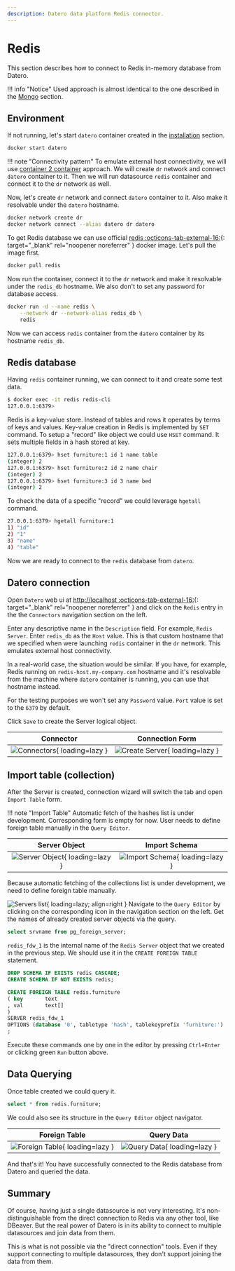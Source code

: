 ```yaml
---
description: Datero data platform Redis connector. 
---
```


# Redis
This section describes how to connect to Redis in-memory database from Datero.

!!! info "Notice"
    Used approach is almost identical to the one described in the [Mongo](./mongo.md) section.

## Environment
If not running, let's start `datero` container created in the [installation](../installation.md#running-the-container) section.
``` sh
docker start datero
```

!!! note "Connectivity pattern"
    To emulate external host connectivity, we will use [container 2 container](./index.md#container-to-container) approach.
    We will create `dr` network and connect `datero` container to it.
    Then we will run datasource `redis` container and connect it to the `dr` network as well.
    
Now, let's create `dr` network and connect `datero` container to it.
Also make it resolvable under the `datero` hostname.
``` sh
docker network create dr
docker network connect --alias datero dr datero
```

To get Redis database we can use official [redis :octicons-tab-external-16:](https://hub.docker.com/_/redis){: target="_blank" rel="noopener noreferrer" } docker image.
Let's pull the image first.
``` sh
docker pull redis
```
Now run the container, connect it to the `dr` network and make it resolvable under the `redis_db` hostname.
We also don't to set any password for database access.
``` sh
docker run -d --name redis \
    --network dr --network-alias redis_db \
    redis
```
Now we can access `redis` container from the `datero` container by its hostname `redis_db`.


## Redis database
Having `redis` container running, we can connect to it and create some test data.
``` sh
$ docker exec -it redis redis-cli 
127.0.0.1:6379> 
```

Redis is a key-value store.
Instead of tables and rows it operates by terms of keys and values.
Key-value creation in Redis is implemented by `SET` command. 
To setup a "record" like object we could use `HSET` command.
It sets multiple fields in a hash stored at key.

``` sh
127.0.0.1:6379> hset furniture:1 id 1 name table
(integer) 2
127.0.0.1:6379> hset furniture:2 id 2 name chair
(integer) 2
127.0.0.1:6379> hset furniture:3 id 3 name bed
(integer) 2
```

To check the data of a specific "record" we could leverage `hgetall` command.
``` sh
27.0.0.1:6379> hgetall furniture:1
1) "id"
2) "1"
3) "name"
4) "table"
```

Now we are ready to connect to the `redis` database from `datero`.


## Datero connection
Open `Datero` web ui at [http://localhost :octicons-tab-external-16:](http://localhost){: target="_blank" rel="noopener noreferrer" } and click on the `Redis` entry in the the `Connectors` navigation section on the left.

Enter any descriptive name in the `Description` field. For example, `Redis Server`.
Enter `redis_db` as the `Host` value.
This is that custom hostname that we specified when were launching `redis` container in the `dr` network.
This emulates external host connectivity.

In a real-world case, the situation would be similar.
If you have, for example, Redis running on `redis-host.my-company.com` hostname and
it's resolvable from the machine where `datero` container is running, you can use that hostname instead.

For the testing purposes we won't set any `Password` value.
`Port` value is set to the `6379` by default.

Click `Save` to create the Server logical object.

Connector|Connection Form
:---:|:---:
![Connectors](../images/connectors/redis/connector.png){ loading=lazy }|![Create Server](../images/connectors/redis/create_server.png){ loading=lazy }


## Import table (collection)
After the Server is created, connection wizard will switch the tab and open `Import Table` form.

!!! note "Import Table"
    Automatic fetch of the hashes list is under development.
    Corresponding form is empty for now.
    User needs to define foreign table manually in the `Query Editor`.

Server Object|Import Schema
:---:|:---:
![Server Object](../images/connectors/redis/server_entry.png){ loading=lazy }|![Import Schema](../images/connectors/redis/import_table.png){ loading=lazy }

Because automatic fetching of the collections list is under development, we need to define foreign table manually.

![Servers list](../images/connectors/redis/server_list.png){ loading=lazy; align=right }
Navigate to the `Query Editor` by clicking on the corresponding icon in the navigation section on the left.
Get the names of already created server objects via the query.
``` sql
select srvname from pg_foreign_server;
```

`redis_fdw_1` is the internal name of the `Redis Server` object that we created in the previous step.
We should use it in the `CREATE FOREIGN TABLE` statement.

```sql
DROP SCHEMA IF EXISTS redis CASCADE;
CREATE SCHEMA IF NOT EXISTS redis;

CREATE FOREIGN TABLE redis.furniture
( key       text
, val       text[]
) 
SERVER redis_fdw_1
OPTIONS (database '0', tabletype 'hash', tablekeyprefix 'furniture:')
;
```
Execute these commands one by one in the editor by pressing `Ctrl+Enter` or clicking green `Run` button above.


## Data Querying
Once table created we could query it.
```sql
select * from redis.furniture;
```

We could also see its structure in the `Query Editor` object navigator.

Foreign Table|Query Data
:---:|:---:
![Foreign Table](../images/connectors/redis/foreign_table.png){ loading=lazy }|![Query Data](../images/connectors/redis/query_data.png){ loading=lazy }

And that's it! You have successfully connected to the Redis database from Datero and queried the data.

## Summary
Of course, having just a single datasource is not very interesting.
It's non-distinguishable from the direct connection to Redis via any other tool, like DBeaver.
But the real power of Datero is in its ability to connect to multiple datasources and join data from them.

This is what is not possible via the "direct connection" tools.
Even if they support connecting to multiple datasources, they don't support joining the data from them.
